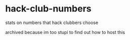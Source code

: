 # hack-club-numbers
stats on numbers that hack clubbers choose

archived because im too stupi to find out how to host this
